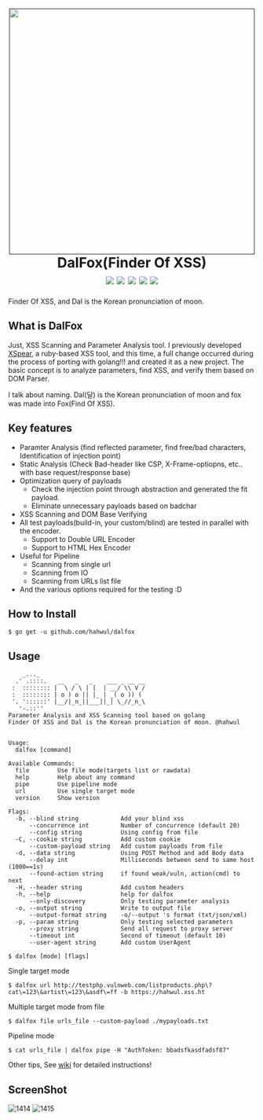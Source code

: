 <h1 align="center">
  <br>
  <a href=""><img src="https://user-images.githubusercontent.com/13212227/79072646-1cdd2500-7d1d-11ea-8a6d-d24301172a17.png" alt="" width="500px;"></a>
  <br>
  DalFox(Finder Of XSS)
  <br>
  <img src="https://img.shields.io/github/languages/top/hahwul/dalfox?style=flat-square"> <img src="https://api.codacy.com/project/badge/Grade/17cac7b8d1e849a688577f2bbdd6ecd0"> <a href="https://goreportcard.com/report/github.com/hahwul/dalfox"><img src="https://goreportcard.com/badge/github.com/hahwul/dalfox"></a> <img src="https://img.shields.io/github/issues-closed/hahwul/dalfox?style=flat-square"> 
<a href="https://twitter.com/intent/follow?screen_name=hahwul"><img src="https://img.shields.io/twitter/follow/hahwul?style=flat-square"></a>
</h1>
Finder Of XSS, and Dal is the Korean pronunciation of moon.

## What is DalFox
Just, XSS Scanning and Parameter Analysis tool. I previously developed [XSpear](https://github.com/hahwul/XSpear), a ruby-based XSS tool, and this time, a full change occurred during the process of porting with golang!!! and created it as a new project. The basic concept is to analyze parameters, find XSS, and verify them based on DOM Parser.

I talk about naming. Dal(달) is the Korean pronunciation of moon and fox was made into Fox(Find Of XSS).

## Key features

- Paramter Analysis (find reflected parameter, find free/bad characters, Identification of injection point)
- Static Analysis (Check Bad-header like CSP, X-Frame-optiopns, etc.. with base request/response base)
- Optimization query of payloads
  - Check the injection point through abstraction and generated the fit payload.
  - Eliminate unnecessary payloads based on badchar
- XSS Scanning and DOM Base Verifying
- All test payloads(build-in, your custom/blind) are tested in parallel with the encoder.
  - Support to Double URL Encoder
  - Support to HTML Hex Encoder
- Useful for Pipeline 
  - Scanning from single url
  - Scanning from IO
  - Scanning from URLs list file
- And the various options required for the testing :D

## How to Install
```
$ go get -u github.com/hahwul/dalfox
```

## Usage
```plain
    _..._
  .' .::::.   __   _   _    ___ _ __ __
 :  :::::::: |  \ / \ | |  | __/ \\ V /
 :  :::::::: | o ) o || |_ | _( o )) (
 '. '::::::' |__/|_n_||___||_| \_//_n_\
   '-.::''
Parameter Analysis and XSS Scanning tool based on golang
Finder Of XSS and Dal is the Korean pronunciation of moon. @hahwul


Usage:
  dalfox [command]

Available Commands:
  file        Use file mode(targets list or rawdata)
  help        Help about any command
  pipe        Use pipeline mode
  url         Use single target mode
  version     Show version

Flags:
  -b, --blind string            Add your blind xss
      --concurrence int         Number of concurrence (default 20)
      --config string           Using config from file
  -C, --cookie string           Add custom cookie
      --custom-payload string   Add custom payloads from file
  -d, --data string             Using POST Method and add Body data
      --delay int               Milliseconds between send to same host (1000==1s)
      --found-action string     if found weak/vuln, action(cmd) to next
  -H, --header string           Add custom headers
  -h, --help                    help for dalfox
      --only-discovery          Only testing parameter analysis
  -o, --output string           Write to output file
      --output-format string    -o/--output 's format (txt/json/xml)
  -p, --param string            Only testing selected parameters
      --proxy string            Send all request to proxy server
      --timeout int             Second of timeout (default 10)
      --user-agent string       Add custom UserAgent
```

```
$ dalfox [mode] [flags]
```

Single target mode
```plain
$ dalfox url http://testphp.vulnweb.com/listproducts.php\?cat\=123\&artist\=123\&asdf\=ff -b https://hahwul.xss.ht
```

Multiple target mode from file
```plain
$ dalfox file urls_file --custom-payload ./mypayloads.txt
```

Pipeline mode
```plain
$ cat urls_file | dalfox pipe -H "AuthToken: bbadsfkasdfadsf87"
```

Other tips, See [wiki](https://github.com/hahwul/dalfox/wiki) for detailed instructions!


## ScreenShot
![1414](https://user-images.githubusercontent.com/13212227/80303671-97fa0d00-87ec-11ea-814c-96d623f842ec.png)
![1415](https://user-images.githubusercontent.com/13212227/80303674-9cbec100-87ec-11ea-8307-1eae2749a203.png)
